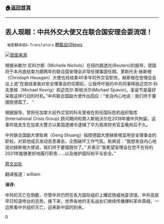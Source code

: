 ###  [:house:返回首頁](https://github.com/ourhimalayas/txt)
---

## 丢人现眼：中共外交大使又在联合国安理会耍流氓！
` 秘密翻译组G-Translators` [轉載自GNews](https://gnews.org/zh-hans/685833/)

![]()![](https://gnews-media-offload.s3.amazonaws.com/wp-content/uploads/2020/12/26042449/1-237.png)[图面来源](http://www.german-times.com/christoph-heusgen-german-ambassador-to-the-united-nations-talks-about-germanys-goals-donald-trump-and-german-blue-helmet-missions/)
![]()

根据米歇尔·尼科尔斯（Michelle Nichols）在纽约路透社(Reuters)的报导，德国将于本月底结束为期两年的联合国安理会非常任理事国任期。里斯托夫·赫斯根（Christoph Heusgen）大使也将结束40多年的外交官职务。赫斯根在安理会会议上说“在我结束我对安全理事会的任期前，让我呼吁我的中共同事释放迈克尔·科夫里格（Michael Kovrig）和迈克尔·斯帕沃尔(Michael Spavor)。圣诞节是最好采取这样行动的时机。”中共联合国副大使作出回应：“发自内心地说：我们终于要摆脱德国了。 ”

根据报导，曾担任加拿大前外交官的科夫里格在担任国际危机组织智库(International Crisis Group) 顾问期间和商人斯帕沃尔在2018年被中共拘留。这事件就发生在加拿大警方以美国逮捕令逮捕了华为首席财务官孟晚舟后不久。

中共联合国副大使耿爽（Geng Shuang）指控德国大使赫斯根滥用安全理事会的职权，对其他成员发动恶意袭击，企图破坏工作气氛。耿爽说：“我想发自内心地说对赫斯根大使说，我们终于要摆脱你了。” 并表示“我希望安理会在您不在任的2021年能够更好地履行职责……以及维护国际和平与安全。”

[原文出处](https://www.reuters.com/article/us-germany-china-russia-un-idUSKBN28W2HV)

翻译报道：william

**译评:**

中共的灭亡在倒数，尽管中共仍然在各方国际组织上耀武扬威地耍流氓，中共高层早已知道垮台的态势。接下来，世界各地的无名战友们继续传播爆料革命真相，一边笑看中共组织灭亡，迎来新中国的到来。

0
